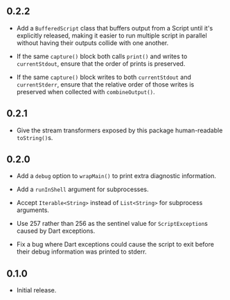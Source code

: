 ## 0.2.2

* Add a `BufferedScript` class that buffers output from a Script until it's
  explicitly released, making it easier to run multiple script in parallel
  without having their outputs collide with one another.

* If the same `capture()` block both calls `print()` and writes to
  `currentStdout`, ensure that the order of prints is preserved.

* If the same `capture()` block writes to both `currentStdout` and
  `currentStderr`, ensure that the relative order of those writes is preserved
  when collected with `combineOutput()`.

## 0.2.1

* Give the stream transformers exposed by this package human-readable
  `toString()`s.

## 0.2.0

* Add a `debug` option to `wrapMain()` to print extra diagnostic information.

* Add a `runInShell` argument for subprocesses.

* Accept `Iterable<String>` instead of `List<String>` for subprocess arguments.

* Use 257 rather than 256 as the sentinel value for `ScriptException`s caused by
  Dart exceptions.

* Fix a bug where Dart exceptions could cause the script to exit before their
  debug information was printed to stderr.

## 0.1.0

* Initial release.
